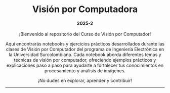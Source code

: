 <a name="top"></a>
<h1 align="center">Visión por Computadora</h1>
<div  align="center">
<b>2025-2</b>
</div>
<br/>
<div  align="center">
¡Bienvenido al repositorio del Curso de Visión por Computador! 
  
Aquí encontrarás notebooks y ejercicios prácticos desarrollados durante las clases de Visión por Computador del programa de Ingeniería Electrónica en la Universidad Surcolombiana. Cada notebook aborda diferentes temas y técnicas de visión por computador, ofreciendo ejemplos prácticos y explicaciones paso a paso para ayudarte a fortalecer tus conocimientos en procesamiento y análisis de imágenes. 

¡No dudes en explorar, aprender y contribuir!
</div>


***
